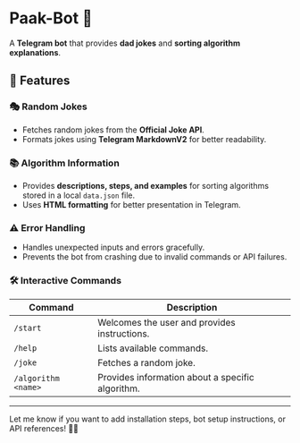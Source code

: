 # Paak-Bot 🤖  
A **Telegram bot** that provides **dad jokes** and **sorting algorithm explanations**.  

## 🚀 Features  

### 🎭 Random Jokes  
- Fetches random jokes from the **Official Joke API**.  
- Formats jokes using **Telegram MarkdownV2** for better readability.  

### 📚 Algorithm Information  
- Provides **descriptions, steps, and examples** for sorting algorithms stored in a local `data.json` file.  
- Uses **HTML formatting** for better presentation in Telegram.  

### ⚠️ Error Handling  
- Handles unexpected inputs and errors gracefully.  
- Prevents the bot from crashing due to invalid commands or API failures.  

### 🛠️ Interactive Commands  
| Command               | Description |
|-----------------------|------------|
| `/start`             | Welcomes the user and provides instructions. |
| `/help`              | Lists available commands. |
| `/joke`              | Fetches a random joke. |
| `/algorithm <name>`  | Provides information about a specific algorithm. |

---

Let me know if you want to add installation steps, bot setup instructions, or API references! 🚀🔥  
